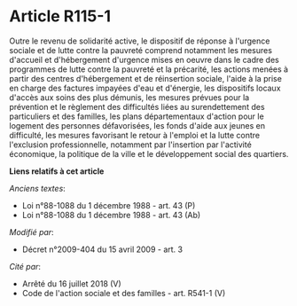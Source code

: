 # Article R115-1

Outre le    revenu de solidarité active, le dispositif de réponse à l'urgence sociale et de lutte contre la pauvreté comprend
notamment les mesures d'accueil et d'hébergement d'urgence mises en oeuvre dans le cadre des programmes de lutte contre la
pauvreté et la précarité, les actions menées à partir des centres d'hébergement et de réinsertion sociale, l'aide à la prise
en charge des factures impayées d'eau et d'énergie, les dispositifs locaux d'accès aux soins des plus démunis, les mesures
prévues pour la prévention et le règlement des difficultés liées au surendettement des particuliers et des familles, les
plans départementaux d'action pour le logement des personnes défavorisées, les fonds d'aide aux jeunes en difficulté, les
mesures favorisant le retour à l'emploi et la lutte contre l'exclusion professionnelle, notamment par l'insertion par
l'activité économique, la politique de la ville et le développement social des quartiers.

**Liens relatifs à cet article**

_Anciens textes_:

  - Loi n°88-1088 du 1 décembre 1988 - art. 43 (P)
  - Loi n°88-1088 du 1 décembre 1988 - art. 43 (Ab)

_Modifié par_:

  - Décret n°2009-404 du 15 avril 2009 - art. 3

_Cité par_:

  - Arrêté du 16 juillet 2018 (V)
  - Code de l'action sociale et des familles - art. R541-1 (V)
